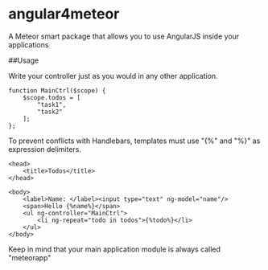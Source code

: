 angular4meteor
==============

A Meteor smart package that allows you to use AngularJS inside your applications

##Usage

Write your controller just as you would in any other application.

    function MainCtrl($scope) {
        $scope.todos = [
            "task1",
            "task2"
        ];
    };

To prevent conflicts with Handlebars, templates must use "{%" and "%}" as expression delimiters.

    <head>
        <title>Todos</title>
    </head>

    <body>
        <label>Name: </label><input type="text" ng-model="name"/>
        <span>Hello {%name%}</span>
        <ul ng-controller="MainCtrl">
            <li ng-repeat="todo in todos">{%todo%}</li>
        </ul>
    </body>

Keep in mind that your main application module is always called "meteorapp"

